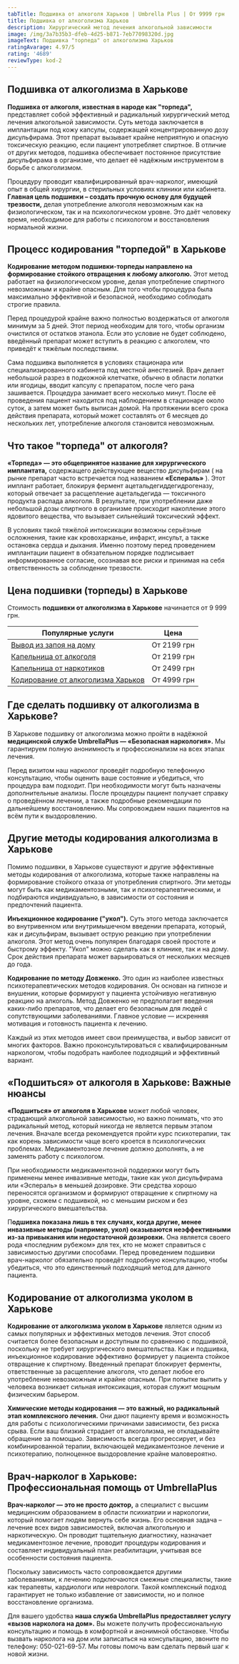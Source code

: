 ```yaml
---
tabTitle: Подшивка от алкоголя Харьков | Umbrella Plus | От 9999 грн
title: Подшивка от алкоголизма Харьков
description: Хирургический метод лечения алкогольной зависимости
image: /img/3a7b35b3-dfeb-4d25-b871-7eb77098320d.jpg
imageText: Подшивка "торпеда" от алкоголизма Харьков
ratingAvarage: 4.97/5
rating: '4689'
reviewType: kod-2
---
```


## Подшивка от алкоголизма в Харькове

**Подшивка от алкоголя, известная в народе как "торпеда",** представляет собой эффективный и радикальный хирургический метод лечения алкогольной зависимости. Суть метода заключается в имплантации под кожу капсулы, содержащей концентрированную дозу дисульфирама. Этот препарат вызывает крайне неприятную и опасную токсическую реакцию, если пациент употребляет спиртное. В отличие от других методов, подшивка обеспечивает постоянное присутствие дисульфирама в организме, что делает её надёжным инструментом в борьбе с алкоголизмом.

Процедуру проводит квалифицированный врач-нарколог, имеющий опыт в общей хирургии, в стерильных условиях клиники или кабинета.  **Главная цель подшивки – создать прочную основу для будущей трезвости,** делая употребление алкоголя невозможным как на физиологическом, так и на психологическом уровне. Это даёт человеку время, необходимое для работы с психологом и восстановления нормальной жизни.

## Процесс кодирования "торпедой" в Харькове

**Кодирование методом подшивки-торпеды направлено на формирование стойкого отвращения к любому алкоголю.** Этот метод работает на физиологическом уровне, делая употребление спиртного невозможным и крайне опасным. Для того чтобы процедура была максимально эффективной и безопасной, необходимо соблюдать строгие правила.

Перед процедурой крайне важно полностью воздержаться от алкоголя минимум за 5 дней. Этот период необходим для того, чтобы организм очистился от остатков этанола. Если это условие не будет соблюдено, введённый препарат может вступить в реакцию с алкоголем, что приведёт к тяжёлым последствиям.

Сама подшивка выполняется в условиях стационара или специализированного кабинета под местной анестезией. Врач делает небольшой разрез в подкожной клетчатке, обычно в области лопатки или ягодицы, вводит капсулу с препаратом, после чего рана зашивается. Процедура занимает всего несколько минут. После её проведения пациент находится под наблюдением в стационаре около суток, а затем может быть выписан домой. На протяжении всего срока действия препарата, который может составлять от 6 месяцев до нескольких лет, употребление алкоголя становится невозможным.

## Что такое "торпеда" от алкоголя?

**«Торпеда» — это общепринятое название для хирургического имплантата,** содержащего действующее вещество дисульфирам ( на рынке препарат часто встречается под названием **«Еспераль»** ). Этот имплант работает, блокируя фермент ацетальдегиддегидрогеназу, который отвечает за расщепление ацетальдегида — токсичного продукта распада алкоголя. В результате, при употреблении даже небольшой дозы спиртного в организме происходит накопление этого ядовитого вещества, что вызывает сильнейший токсический эффект.

В условиях такой тяжёлой интоксикации возможны серьёзные осложнения, такие как кровохарканье, инфаркт, инсульт, а также остановка сердца и дыхания. Именно поэтому перед проведением имплантации пациент в обязательном порядке подписывает информированное согласие, осознавая все риски и принимая на себя ответственность за соблюдение трезвости.

## Цена подшивки (торпеды) в Харькове

Стоимость **подшивки от алкоголизма в Харькове** начинается от 9 999 грн.

| Популярные услуги                                                                                          | Цена        |
| ---------------------------------------------------------------------------------------------------------- | ----------- |
| [Вывод из запоя на дому](https://umbrella-plus.com.ua/kharkiv/vivod-iz-zapoia-na-domy-kharkiv/)            | От 2199 грн |
| [Капельница от алкоголя](https://umbrella-plus.com.ua/kharkiv/kapelnica_ot_alkogola_na_domy_kharkiv/)      | От 2199 грн |
| [Капельница от наркотиков](https://umbrella-plus.com.ua/kharkiv/kap-ot-nark-kharkiv/)                      | От 2499 грн |
| [Кодирование от алкоголизма Харьков](https://umbrella-plus.com.ua/kharkiv/kodirovka-ot-alkogolia-kharkiv/) | От 4999 грн |

## Где сделать подшивку от алкоголизма в Харькове?

В Харькове подшивку от алкоголизма можно пройти в надёжной **медицинской службе UmbrellaPlus — «Безопасная наркология».** Мы гарантируем полную анонимность и профессионализм на всех этапах лечения.

Перед визитом наш нарколог проведёт подробную телефонную консультацию, чтобы оценить ваше состояние и убедиться, что процедура вам подходит. При необходимости могут быть назначены дополнительные анализы. После процедуры пациент получает справку о проведённом лечении, а также подробные рекомендации по дальнейшему восстановлению. Мы сопровождаем наших пациентов на всём пути к выздоровлению.

## Другие методы кодирования алкоголизма в Харькове

Помимо подшивки, в Харькове существуют и другие эффективные методы кодирования от алкоголизма, которые также направлены на формирование стойкого отказа от употребления спиртного. Эти методы могут быть как медикаментозными, так и психотерапевтическими, и подбираются индивидуально, в зависимости от состояния и предпочтений пациента.

**Инъекционное кодирование ("укол").** Суть этого метода заключается во внутривенном или внутримышечном введении препарата, который, как и дисульфирам, вызывает острую реакцию при употреблении алкоголя. Этот метод очень популярен благодаря своей простоте и быстрому эффекту. "Укол" можно сделать как в клинике, так и на дому. Срок действия препарата может варьироваться от нескольких месяцев до года.

**Кодирование по методу Довженко.** Это один из наиболее известных психотерапевтических методов кодирования. Он основан на гипнозе и внушении, которые формируют у пациента устойчивую негативную реакцию на алкоголь. Метод Довженко не предполагает введения каких-либо препаратов, что делает его безопасным для людей с сопутствующими заболеваниями. Главное условие — искренняя мотивация и готовность пациента к лечению.

Каждый из этих методов имеет свои преимущества, и выбор зависит от многих факторов. Важно проконсультироваться с квалифицированным наркологом, чтобы подобрать наиболее подходящий и эффективный вариант.

## «Подшиться» от алкоголя в Харькове: Важные нюансы

**«Подшиться» от алкоголя в Харькове** может любой человек, страдающий алкогольной зависимостью, но важно понимать, что это радикальный метод, который никогда не является первым этапом лечения. Вначале всегда рекомендуется пройти курс психотерапии, так как корень зависимости чаще всего кроется в психологических проблемах. Медикаментозное лечение должно дополнять, а не заменять работу с психологом.

При необходимости медикаментозной поддержки могут быть применены менее инвазивные методы, такие как укол дисульфирама или «Эспераль» в меньшей дозировке. Эти средства хорошо переносятся организмом и формируют отвращение к спиртному на уровне, схожем с подшивкой, но с меньшим риском и без хирургического вмешательства.

П**одшивка показана лишь в тех случаях, когда другие, менее инвазивные методы (например, укол) оказываются неэффективными из-за привыкания или недостаточной дозировки.** Она является своего рода «последним рубежом» для тех, кто не может справиться с зависимостью другими способами. Перед проведением подшивки врач-нарколог обязательно проведёт подробную консультацию, чтобы убедиться, что это единственный подходящий метод для данного пациента.

## Кодирование от алкоголизма уколом в Харькове

**Кодирование от алкоголизма уколом в Харькове** является одним из самых популярных и эффективных методов лечения. Этот способ считается более безопасным и доступным по сравнению с подшивкой, поскольку не требует хирургического вмешательства. Как и подшивка, инъекционное кодирование эффективно формирует у пациента стойкое отвращение к спиртному. Введенный препарат блокирует ферменты, ответственные за расщепление алкоголя, что делает любое его употребление невозможным и крайне опасным. При попытке выпить у человека возникает сильная интоксикация, которая служит мощным физическим барьером.

**Химические методы кодирования — это важный, но радикальный этап комплексного лечения.** Они дают пациенту время и возможность для работы с психологическими причинами зависимости, без риска срыва. Если ваш близкий страдает от алкоголизма, не откладывайте обращение за помощью. Зависимость всегда прогрессирует, и без комбинированной терапии, включающей медикаментозное лечение и психотерапию, полноценное выздоровление крайне маловероятно.

## Врач-нарколог в Харькове: Профессиональная помощь от UmbrellaPlus

**Врач-нарколог — это не просто доктор,** а специалист с высшим медицинским образованием в области психиатрии и наркологии, который помогает людям вернуть себе жизнь. Его основная задача – лечение всех видов зависимостей, включая алкогольную и наркотическую. Он проводит тщательную диагностику, назначает медикаментозное лечение, проводит процедуры кодирования и составляет индивидуальный план реабилитации, учитывая все особенности состояния пациента.

Поскольку зависимость часто сопровождается другими заболеваниями, к лечению подключаются смежные специалисты, такие как терапевты, кардиологи или неврологи. Такой комплексный подход гарантирует не только избавление от зависимости, но и полное восстановление организма.

Для вашего удобства **наша служба UmbrellaPlus предоставляет услугу «вызов нарколога на дом».** Вы можете получить профессиональную консультацию и помощь в комфортной и анонимной обстановке. Чтобы вызвать нарколога на дом или записаться на консультацию, звоните по телефону: 050-021-69-57. Мы готовы помочь вам сделать первый шаг к новой жизни.
